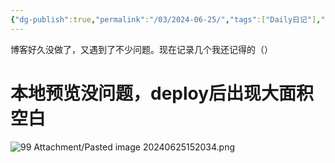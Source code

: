 ```yaml
---
{"dg-publish":true,"permalink":"/03/2024-06-25/","tags":["Daily日记"],"noteIcon":"","created":"2025-01-31T00:35","updated":"2025-07-01T13:38"}
---
```


博客好久没做了，又遇到了不少问题。现在记录几个我还记得的（）
# 本地预览没问题，deploy后出现大面积空白
![99 Attachment/Pasted image 20240625152034.png](/img/user/99%20Attachment/Pasted%20image%2020240625152034.png)
